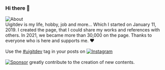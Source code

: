 ### Hi there 👋

![About](https://img.shields.io/badge/About-uigitdev-grightgreen?labelColor=black)</br>
Uigitdev is my life, hobby, job and more... Which I started on January 11, 2019. I created the page, that I could share my works and references with others. In 2021, we became more than 30,000 on the page. Thanks to everyone who is here and supports me. ❤️
<br/><br/>
Use the <a name="tag" href="https://www.instagram.com/explore/tags/uigitdev/">#uigitdev</a> tag in your posts on [![Instagram](https://img.shields.io/badge/Instagram-black?logo=Instagram&logoColor=grightgreen&labelColor=black)](https://www.instagram.com/uigitdev/)
<br/><br/>
[![Sponsor](https://img.shields.io/badge/Sponsor-CodersRank-blue?labelColor=black)](https://codersrank.io/) greatly contribute to the creation of new contents.
